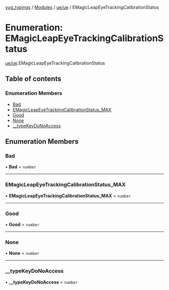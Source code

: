 [yug_typings](../README.md) / [Modules](../modules.md) / [ue/ue](../modules/ue_ue.md) / EMagicLeapEyeTrackingCalibrationStatus

# Enumeration: EMagicLeapEyeTrackingCalibrationStatus

[ue/ue](../modules/ue_ue.md).EMagicLeapEyeTrackingCalibrationStatus

## Table of contents

### Enumeration Members

- [Bad](ue_ue.EMagicLeapEyeTrackingCalibrationStatus.md#bad)
- [EMagicLeapEyeTrackingCalibrationStatus\_MAX](ue_ue.EMagicLeapEyeTrackingCalibrationStatus.md#emagicleapeyetrackingcalibrationstatus_max)
- [Good](ue_ue.EMagicLeapEyeTrackingCalibrationStatus.md#good)
- [None](ue_ue.EMagicLeapEyeTrackingCalibrationStatus.md#none)
- [\_\_typeKeyDoNoAccess](ue_ue.EMagicLeapEyeTrackingCalibrationStatus.md#__typekeydonoaccess)

## Enumeration Members

### Bad

• **Bad** = `number`

___

### EMagicLeapEyeTrackingCalibrationStatus\_MAX

• **EMagicLeapEyeTrackingCalibrationStatus\_MAX** = `number`

___

### Good

• **Good** = `number`

___

### None

• **None** = `number`

___

### \_\_typeKeyDoNoAccess

• **\_\_typeKeyDoNoAccess** = `number`
